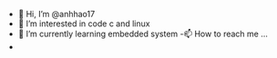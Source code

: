 - 👋 Hi, I’m @anhhao17
- 👀 I’m interested in code c and linux
- 🌱 I’m currently learning embedded system
-📫 How to reach me ...
-
<!---
anhhao17/anhhao17 is a ✨ special ✨ repository because its `README.md` (this file) appears on your GitHub profile.
You can click the Preview link to take a look at your changes.
--->
